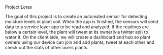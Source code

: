 Project Lorax

The goal of this project is to create an automated sensor for detecting moisture levels in plant soil. When the app is finished, the sensors will send data to a service layer app to be read and analyzed. If the readings are below a certain level, the plant will tweet at its owner(via twitter api) to water it. On the client side, we will create a dashboard and hub so plant owners using our device can join and add plants, tweet at each other and check out the stats of other users plants. 
